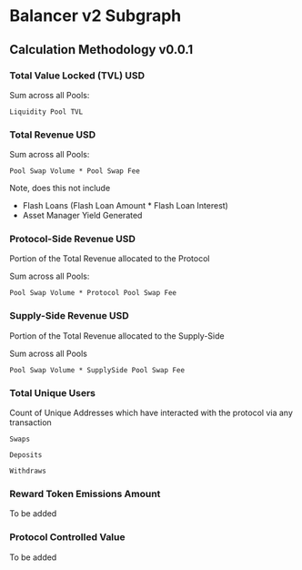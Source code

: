 # Balancer v2 Subgraph
## Calculation Methodology v0.0.1

### Total Value Locked (TVL) USD

Sum across all Pools: 

`Liquidity Pool TVL`

### Total Revenue USD

Sum across all Pools:

`Pool Swap Volume * Pool Swap Fee`

Note, does this not include

- Flash Loans (Flash Loan Amount * Flash Loan Interest)
- Asset Manager Yield Generated

### Protocol-Side Revenue USD
Portion of the Total Revenue allocated to the Protocol

Sum across all Pools:

`Pool Swap Volume * Protocol Pool Swap Fee`

### Supply-Side Revenue USD
Portion of the Total Revenue allocated to the Supply-Side

Sum across all Pools

`Pool Swap Volume * SupplySide Pool Swap Fee`

### Total Unique Users

Count of  Unique Addresses which have interacted with the protocol via any transaction

`Swaps`

`Deposits`

`Withdraws`

###  Reward Token Emissions Amount

To be added

###  Protocol Controlled Value

To be added